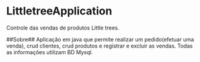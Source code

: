 # LittletreeApplication
Controle das vendas de produtos Little trees.

##Sobre##
Aplicação em java que permite realizar um pedido(efetuar uma venda), crud clientes, crud produtos e registrar e excluir as vendas.
Todas as informações utilizam BD Mysql.
